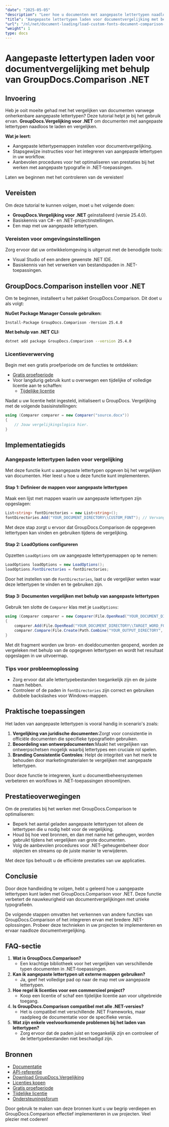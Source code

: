 ```yaml
---
"date": "2025-05-05"
"description": "Leer hoe u documenten met aangepaste lettertypen naadloos kunt laden en vergelijken met GroupDocs.Comparison voor .NET. Volg stapsgewijze instructies en aanbevolen procedures."
"title": "Aangepaste lettertypen laden voor documentvergelijking met behulp van GroupDocs.Comparison .NET"
"url": "/nl/net/document-loading/load-custom-fonts-document-comparison-groupdocs-net/"
"weight": 1
type: docs
---
```

# Aangepaste lettertypen laden voor documentvergelijking met behulp van GroupDocs.Comparison .NET

## Invoering

Heb je ooit moeite gehad met het vergelijken van documenten vanwege onherkenbare aangepaste lettertypen? Deze tutorial helpt je bij het gebruik ervan. **GroupDocs.Vergelijking voor .NET** om documenten met aangepaste lettertypen naadloos te laden en vergelijken. 

**Wat je leert:**
- Aangepaste lettertypemappen instellen voor documentvergelijking.
- Stapsgewijze instructies voor het integreren van aangepaste lettertypen in uw workflow.
- Aanbevolen procedures voor het optimaliseren van prestaties bij het werken met aangepaste typografie in .NET-toepassingen.

Laten we beginnen met het controleren van de vereisten!

## Vereisten

Om deze tutorial te kunnen volgen, moet u het volgende doen:

- **GroupDocs.Vergelijking voor .NET** geïnstalleerd (versie 25.4.0).
- Basiskennis van C#- en .NET-projectinstellingen.
- Een map met uw aangepaste lettertypen.

### Vereisten voor omgevingsinstellingen
Zorg ervoor dat uw ontwikkelomgeving is uitgerust met de benodigde tools:
- Visual Studio of een andere gewenste .NET IDE.
- Basiskennis van het verwerken van bestandspaden in .NET-toepassingen.

## GroupDocs.Comparison instellen voor .NET

Om te beginnen, installeert u het pakket GroupDocs.Comparison. Dit doet u als volgt:

**NuGet Package Manager Console gebruiken:**

```shell
Install-Package GroupDocs.Comparison -Version 25.4.0
```

**Met behulp van .NET CLI:**

```bash
dotnet add package GroupDocs.Comparison --version 25.4.0
```

### Licentieverwerving

Begin met een gratis proefperiode om de functies te ontdekken:
- [Gratis proefperiode](https://releases.groupdocs.com/comparison/net/)
- Voor langdurig gebruik kunt u overwegen een tijdelijke of volledige licentie aan te schaffen:
  - [Tijdelijke licentie](https://purchase.groupdocs.com/temporary-license/)

Nadat u uw licentie hebt ingesteld, initialiseert u GroupDocs. Vergelijking met de volgende basisinstellingen:

```csharp
using (Comparer comparer = new Comparer("source.docx"))
{
    // Jouw vergelijkingslogica hier.
}
```

## Implementatiegids

### Aangepaste lettertypen laden voor vergelijking

Met deze functie kunt u aangepaste lettertypen opgeven bij het vergelijken van documenten. Hier leest u hoe u deze functie kunt implementeren.

#### Stap 1: Definieer de mappen voor aangepaste lettertypen

Maak een lijst met mappen waarin uw aangepaste lettertypen zijn opgeslagen:

```csharp
List<string> fontDirectories = new List<string>();
fontDirectories.Add("YOUR_DOCUMENT_DIRECTORY\\CUSTOM_FONT"); // Vervang dit door het pad naar uw aangepaste lettertype.
```

Met deze stap zorgt u ervoor dat GroupDocs.Comparison de opgegeven lettertypen kan vinden en gebruiken tijdens de vergelijking.

#### Stap 2: LoadOptions configureren

Opzetten `LoadOptions` om uw aangepaste lettertypemappen op te nemen:

```csharp
LoadOptions loadOptions = new LoadOptions();
loadOptions.FontDirectories = fontDirectories;
```

Door het instellen van de `FontDirectories`, laat u de vergelijker weten waar deze lettertypen te vinden en te gebruiken zijn.

#### Stap 3: Documenten vergelijken met behulp van aangepaste lettertypen

Gebruik ten slotte de `Comparer` klas met je `LoadOptions`:

```csharp
using (Comparer comparer = new Comparer(File.OpenRead("YOUR_DOCUMENT_DIRECTORY\\SOURCE_WORD_FONT"), loadOptions))
{
    comparer.Add(File.OpenRead("YOUR_DOCUMENT_DIRECTORY\\TARGET_WORD_FONT"));
    comparer.Compare(File.Create(Path.Combine("YOUR_OUTPUT_DIRECTORY", "RESULT_WORD_FONT")));
}
```

Met dit fragment worden uw bron- en doeldocumenten geopend, worden ze vergeleken met behulp van de opgegeven lettertypen en wordt het resultaat opgeslagen in uw uitvoermap.

### Tips voor probleemoplossing

- Zorg ervoor dat alle lettertypebestanden toegankelijk zijn en de juiste naam hebben.
- Controleer of de paden in `fontDirectories` zijn correct en gebruiken dubbele backslashes voor Windows-mappen.

## Praktische toepassingen

Het laden van aangepaste lettertypen is vooral handig in scenario's zoals:

1. **Vergelijking van juridische documenten**:Zorgt voor consistentie in officiële documenten die specifieke typografieën gebruiken.
2. **Beoordeling van ontwerpdocumenten**:Maakt het vergelijken van ontwerpschetsen mogelijk waarbij lettertypes een cruciale rol spelen.
3. **Branding Consistentie Controles**: Helpt de integriteit van het merk te behouden door marketingmaterialen te vergelijken met aangepaste lettertypen.

Door deze functie te integreren, kunt u documentbeheersystemen verbeteren en workflows in .NET-toepassingen stroomlijnen.

## Prestatieoverwegingen

Om de prestaties bij het werken met GroupDocs.Comparison te optimaliseren:
- Beperk het aantal geladen aangepaste lettertypen tot alleen de lettertypen die u nodig hebt voor de vergelijking.
- Houd bij hoe veel bronnen, en dan met name het geheugen, worden gebruikt tijdens het vergelijken van grote documenten.
- Volg de aanbevolen procedures voor .NET-geheugenbeheer door objecten en streams op de juiste manier te verwijderen.

Met deze tips behoudt u de efficiënte prestaties van uw applicaties.

## Conclusie

Door deze handleiding te volgen, hebt u geleerd hoe u aangepaste lettertypen kunt laden met GroupDocs.Comparison voor .NET. Deze functie verbetert de nauwkeurigheid van documentvergelijkingen met unieke typografieën. 

De volgende stappen omvatten het verkennen van andere functies van GroupDocs.Comparison of het integreren ervan met bredere .NET-oplossingen. Probeer deze technieken in uw projecten te implementeren en ervaar naadloze documentvergelijking.

## FAQ-sectie

1. **Wat is GroupDocs.Comparison?**
   - Een krachtige bibliotheek voor het vergelijken van verschillende typen documenten in .NET-toepassingen.
2. **Kan ik aangepaste lettertypen uit externe mappen gebruiken?**
   - Ja, geef het volledige pad op naar de map met uw aangepaste lettertypen.
3. **Hoe regel ik licenties voor een commercieel project?**
   - Koop een licentie of schaf een tijdelijke licentie aan voor uitgebreide toegang.
4. **Is GroupDocs.Comparison compatibel met alle .NET-versies?**
   - Het is compatibel met verschillende .NET Frameworks, maar raadpleeg de documentatie voor de specifieke versie.
5. **Wat zijn enkele veelvoorkomende problemen bij het laden van lettertypen?**
   - Zorg ervoor dat de paden juist en toegankelijk zijn en controleer of de lettertypebestanden niet beschadigd zijn.

## Bronnen
- [Documentatie](https://docs.groupdocs.com/comparison/net/)
- [API-referentie](https://reference.groupdocs.com/comparison/net/)
- [Download GroupDocs.Vergelijking](https://releases.groupdocs.com/comparison/net/)
- [Licenties kopen](https://purchase.groupdocs.com/buy)
- [Gratis proefperiode](https://releases.groupdocs.com/comparison/net/)
- [Tijdelijke licentie](https://purchase.groupdocs.com/temporary-license/)
- [Ondersteuningsforum](https://forum.groupdocs.com/c/comparison/)

Door gebruik te maken van deze bronnen kunt u uw begrip verdiepen en GroupDocs.Comparison effectief implementeren in uw projecten. Veel plezier met coderen!